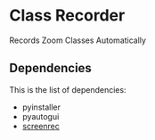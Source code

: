 # Class Recorder

Records Zoom Classes Automatically

## Dependencies
This is the list of dependencies:
- pyinstaller
- pyautogui
- [screenrec](https://screenrec.com)
